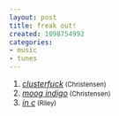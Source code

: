 ```yaml
---
layout: post
title: freak out!
created: 1098754992
categories:
- music
- tunes
---
```

<ol>
<li><A href="http://music.bubblehouse.org.s3-website-us-east-1.amazonaws.com/music/clusterfuck.mp3"><i>clusterfuck</i></A><small> (Christensen)</small></li>
<li><A href="http://music.bubblehouse.org.s3-website-us-east-1.amazonaws.com/music/moogindigo.mp3"><i>moog indigo</i></A><small> (Christensen)</small></li>
<li><A href="http://music.bubblehouse.org.s3-website-us-east-1.amazonaws.com/music/inc.mp3"><i>in c</i></A><small> (Riley)</small></li>
</ol>
